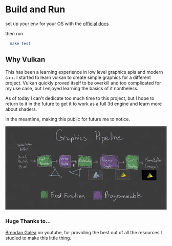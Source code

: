 # Build and Run
set up your env for your OS with the [official docs](https://vulkan-tutorial.com/Development_environment)

then run 
```cmake
  make test
```


## Why Vulkan
This has been a learning experience in low level graphics apis and modern c++. 
I started to learn vulkan to create simple graphics for a different project. 
Vulkan quickly proved itself to be overkill and too complicated for my use case, but I enjoyed learning the basics of it nontheless.

As of today I can't dedicate too much time to this project, but I hope to return to it in the future to get it to work as a full 3d engine and learn more about shaders.

In the meantime, making this public for future me to notice.

![Pipeline img](pipeline.png)

### Huge Thanks to...
[Brendan Galea](https://www.youtube.com/@BrendanGalea) on youtube, for providing the best out of all the resources I studied to make this little thing.

